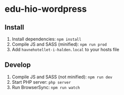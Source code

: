 # edu-hio-wordpress

## Install

1. Install dependencies: `npm install`
2. Compile JS and SASS (minified): `npm run prod`
3. Add `havnehotellet-i-halden.local` to your hosts file

## Develop

1. Compile JS and SASS (not minified): `npm run dev`
2. Start PHP server: `php server`
3. Run BrowserSync: `npm run watch`
